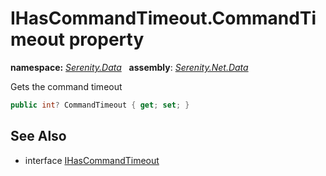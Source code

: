 # IHasCommandTimeout.CommandTimeout property
**namespace:** *[Serenity.Data](../../README.md#serenity.data-namespace)*   **assembly**: *[Serenity.Net.Data](../../README.md)*

Gets the command timeout

```csharp
public int? CommandTimeout { get; set; }
```

## See Also

* interface [IHasCommandTimeout](../IHasCommandTimeout.md)